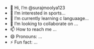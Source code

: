 - 👋 Hi, I’m @surajmoolya123
- 👀 I’m interested in sports...
- 🌱 I’m currently learning c languaage...
- 💞️ I’m looking to collaborate on ...
- 📫 How to reach me ...
- 😄 Pronouns: ...
- ⚡ Fun fact: ...

<!---
surajmoolya123/surajmoolya123 is a ✨ special ✨ repository because its `README.md` (this file) appears on your GitHub profile.
You can click the Preview link to take a look at your changes.
--->
